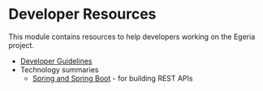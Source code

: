 <!-- SPDX-License-Identifier: Apache-2.0 -->
  
# Developer Resources

This module contains resources to help developers working on the Egeria project.

* [Developer Guidelines](./Developer-Guidelines.md)
* Technology summaries
  * [Spring and Spring Boot](Spring.md) - for building REST APIs
  
  